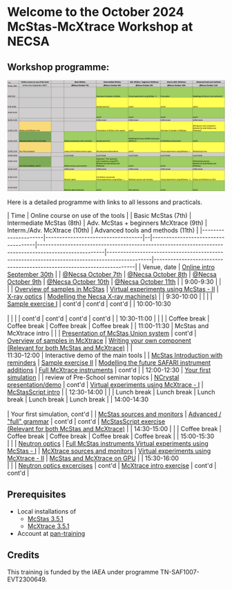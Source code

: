 # Welcome to the October 2024 McStas-McXtrace Workshop at NECSA

## Workshop programme:
[![Workshop programme](pics/programme.png)](https://docs.google.com/spreadsheets/d/1PozT8aH9RE5SZ5jEX8cpKLu-l-wqrZfPHrYnqLqC1vo/edit?usp=sharing)

Here is a detailed programme with links to all lessons and practicals.

| Time                | Online course on use of the tools  |  | Basic McStas (7th)                  | Intermediate McStas (8th)                                                                              | Adv. McStas + beginners McXtrace (9th)               | Interm./Adv. McXtrace (10th)            | Advanced tools and methods (11th)                                      |
|---------------------|-----------------------------------|--|------------------------------------|------------------------------------------------------------------------------------------------------|----------------------------------------------------------------------------------------------|-----------------------------------------------------------------------|
| Venue, date         | [Online intro September 30th](00_Preschool_Monday_September_30th/) | | [@Necsa October 7th](01_Monday_October_7th/)  | [@Necsa October 8th](02_Tuesday_October_8th/)                 | [@Necsa October 9th](03_Wednesday_October_9th/)      | [@Necsa October 10th](04_Thursday_October_10th/) | [@Necsa October 11th](05_Friday_October_11th/)                |
| 9:00-9:30           |                                    |  |                                     | [Overview of samples in McStas](02_Tuesday_October_8th/05_McStas_samples)                              | [Virtual experiments using McStas - II](03_Wednesday_October_9th/12_McStas_virtual_experiments_II) | [X-ray optics](04_Thursday_October_10th/16_Xray_optics) | [Modelling the Necsa X-ray machine(s)](05_Friday_October_11th/20_NECSA_Xray_machines) |
| 9:30-10:00          |                                    |  |                                     | [Sample exercise I](02_Tuesday_October_8th/06_McStas_sample_exercise_I)                                | cont'd                                               | cont'd                                  | cont'd                                                                 |
| 10:00-10:30<br><br> |                                    |  |                                     | cont'd                                                                                                 | cont'd                                               | cont'd                                  | cont'd                                                                 |
| 10:30-11:00         |                                    |  |                                     | Coffee break                                                                                           | Coffee break                                         | Coffee break                            | Coffee break                                                           |
| 11:00-11:30         | McStas and McXtrace intro          |  |                                     | [Presentation of McStas Union system](02_Tuesday_October_8th/07_McStas_Union_subsystem)                | cont'd                                               | [Overview of samples in McXtrace](04_Thursday_October_10th/17_McXtrace_samples) | [Writing your own component<br>(Relevant for both McStas and McXtrace)](05_Friday_October_11th/21_Write_your_own_component) |
| <br>11:30-12:00     | Interactive demo of the main tools |  | [McStas Introduction with reminders](01_Monday_October_7th/01_McStas_intro)  | [Sample exercise II](02_Tuesday_October_8th/08_McStas_sample_exercise_II) | [Modelling the future SAFARI instrument<br>additions](03_Wednesday_October_9th/13_Future_SAFARI_instrument_suite) | [Full McXtrace instruments](04_Thursday_October_10th/18_McXtrace_virtual_experiments_I) | cont'd |
| 12:00-12:30         | [Your first simulation](03_a_first_simulation) |  | review of Pre-School seminar topics | [NCrystal presentation/demo](02_Tuesday_October_8th/09_NCrystal)                           | cont'd                                               | [Virtual experiments using McXtrace - I](04_Thursday_October_10th/)  | [McStasScript intro](05_Friday_October_11th/22_McStasscript)  |
| 12:30-14:00         |                                    |  | Lunch break                         | Lunch break                                                                                            | Lunch break                                          | Lunch break                             | Lunch break                                                            |
| 14:00-14:30<br><br> | Your first simulation, cont'd      |  | [McStas sources and monitors](01_Monday_October_7th/02_McStas_sources_and_monitors) | [Advanced / "full" grammar](02_Tuesday_October_8th/10_Full_grammar) | cont'd                                  | cont'd                                  | [McStasScript exercise<br>(Relevant for both McStas and McXtrace)](05_Friday_October_11th/22_McStasscript)       |
| 14:30-15:00         |                                    |  | Coffee break                        | Coffee break                                                                                           | Coffee break                                         | Coffee break                            | Coffee break                                                           |
| 15:00-15:30<br>     |                                    |  | [Neutron optics](01_Monday_October_7th/03_Neutron_optics) | [Full McStas instruments Virtual experiments using McStas - I](02_Tuesday_October_8th/11_McStas_virtual_experiments_I) | [McXtrace sources and monitors](03_Wednesday_October_9th/14_McXtrace_sources_and_monitors) | [Virtual experiments using McXtrace - II](04_Thursday_October_10th/19_McXtrace_virtual_experiments_II) | [McStas and McXtrace on GPU](05_Friday_October_11th/23_McStas_and_McXtrace_on_GPU) |
| 15:30-16:00<br>     |                                    |  | [Neutron optics excercises](01_Monday_October_7th/04_Neutron_optics_exercises) | cont'd                                                      | [McXtrace intro exercise](03_Wednesday_October_9th/15_McXtrace_intro_exercise) | cont'd        | cont'd                                                                 |

## Prerequisites
- Local installations of
  - [McStas 3.5.1](https://github.com/McStasMcXtrace/McCode/tree/main/INSTALL-McStas)
  - [McXtrace 3.5.1](https://github.com/McStasMcXtrace/McCode/tree/main/INSTALL-McXtrace)
- Account at [pan-training](https://e-learning.pan-training.eu)

## Credits

This training is funded by the IAEA under programme TN-SAF1007-EVT2300649.

